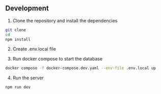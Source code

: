 ## Development

1. Clone the repository and install the dependencies

```bash
git clone
cd
npm install
```

2. Create .env.local file

3. Run docker compose to start the database

```bash
docker compose -f docker-compose.dev.yaml --env-file .env.local up
```

4. Run the server

```bash
npm run dev
```
